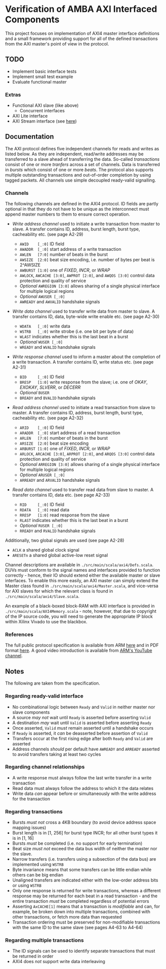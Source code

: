 # Verification of AMBA AXI Interfaced Components
This project focuses on implementation of AXI4 master interface definitions and a small framework providing support for all of the defined transactions from the AXI master's point of view in the protocol.

## TODO
- Implement basic interface tests
- Implement small test example
- Evaluate functional master

### Extras
- Functional AXI slave (like above)
  - Concurrent interfaces
- AXI Lite interface
- AXI Stream interface (see [here](https://developer.arm.com/documentation/ihi0051/latest/))

## Documentation
The AXI protocol defines five independent channels for reads and writes as listed below. As they are independent, read/write addresses may be transferred to a slave ahead of transferring the data. So-called _transactions_ consist of one or more _tranfers_ across a set of channels. Data is transferred in _bursts_ which consist of one or more _beats_. The protocol also supports multiple outstanding transactions and out-of-order completion by using tagged packets. All channels use simple decoupled ready-valid signalling.

### Channels
The following channels are defined in the AXI4 protocol. ID fields are partly optional in that they do not have to be unique as the interconnect must append master numbers to them to ensure correct operation.
- _Write address channel_ used to initiate a write transaction from master to slave. A transfer contains ID, address, burst length, burst type, cacheability etc. (see page A2-29)
  - `AWID    [_:0]` ID field
  - `AWADDR  [_:0]` start address of a write transaction
  - `AWLEN   [7:0]` number of beats in the burst
  - `AWSIZE  [2:0]` beat size encoding, i.e. number of bytes per beat is 2^AWSIZE
  - `AWBURST [1:0]` one of _FIXED_, _INCR_, or _WRAP_
  - `AWLOCK`, `AWCACHE [3:0]`, `AWPROT [2:0]`, and `AWQOS [3:0]` control data protection and quality of service
  - _Optional_ `AWREGION [3:0]` allows sharing of a single physical interface for multiple logical regions
  - _Optional_ `AWUSER [_:0]`
  - `AWREADY` and `AWVALID` handshake signals

- _Write data channel_ used to transfer write data from master to slave. A transfer contains ID, data, byte-wide write enable etc. (see page A2-30)
  - `WDATA   [_:0]` write data
  - `WSTRB   [_:0]` write strobe (i.e. one bit per byte of data)
  - `WLAST` indicates whether this is the last beat in a burst
  - _Optional_ `WUSER [_:0]`
  - `WREADY` and `WVALID` handshake signals

- _Write response channel_ used to inform a master about the completion of a write transaction. A transfer contains ID, write status etc. (see page A2-31)
  - `BID     [_:0]` ID field
  - `BRESP   [1:0]` write response from the slave; i.e. one of _OKAY_, _EXOKAY_, _SLVERR_, or _DECERR_
  - _Optional_ `BUSER`
  - `BREADY` and `BVALID` handshake signals

- _Read address channel_ used to initiate a read transaction from slave to master. A transfer contains ID, address, burst length, burst type, cacheability etc. (see page A2-32)
  - `ARID    [_:0]` ID field
  - `ARADDR  [_:0]` start address of a read transaction
  - `ARLEN   [7:0]` number of beats in the burst
  - `ARSIZE  [2:0]` beat size encoding
  - `ARBURST [1:0]` one of _FIXED_, _INCR_, or _WRAP_
  - `ARLOCK`, `ARCACHE [3:0]`, `ARPROT [2:0]`, and `ARQOS [3:0]` control data protection and quality of service
  - _Optional_ `ARREGION [3:0]` allows sharing of a single physical interface for multiple logical regions
  - _Optional_ `ARUSER [_:0]`
  - `ARREADY` and `ARVALID` handshake signals

- _Read data channel_ used to transfer read data from slave to master. A transfer contains ID, data etc. (see page A2-33)
  - `RID     [_:0]` ID field
  - `RDATA   [_:0]` read data
  - `RRESP   [1:0]` read response from the slave
  - `RLAST` indicates whether this is the last beat in a burst
  - _Optional_ `RUSER [_:0]`
  - `RREADY` and `RVALID` handshake signals

Additionally, two global signals are used (see page A2-28)
- `ACLK` a shared global clock signal
- `ARESETn` a shared global active-low reset signal

Channel descriptions are available in `./src/main/scala/axi4/Defs.scala`. DUVs must conform to the signal names and interfaces provided to function correctly - hence, their IO should extend either the available master or slave interfaces. To enable this more easily, an AXI master can simply extend the Master class found in `./src/main/scala/axi4/Master.scala`, and vice-versa for AXI slaves for which the relevant class is found in `./src/main/scala/axi4/Slave.scala`. 

An example of a black-boxed block-RAM with AXI interface is provided in `./src/main/scala/AXI4Memory.scala` - note, however, that due to copyright of the IP source code, you will need to generate the appropriate IP block within Xilinx Vivado to use the blackbox.

### References
The full public protocol specification is available from ARM [here](https://developer.arm.com/documentation/ihi0022/e/) and in PDF format [here](http://www.gstitt.ece.ufl.edu/courses/fall15/eel4720_5721/labs/refs/AXI4_specification.pdf). A good video introduction is available from [ARM's YouTube channel](https://www.youtube.com/watch?v=7Vl9JrGgNwk).

## Notes
The following are taken from the specification.

### Regarding ready-valid interface
- No combinational logic between `Ready` and `Valid` in neither master nor slave components
- A source _may not_ wait until `Ready` is asserted before asserting `Valid`
- A destination _may_ wait until `Valid` is asserted before asserting `Ready`
- Once asserted, `Valid` _must_ remain asserted until a handshake occurs
- If `Ready` is asserted, it _can_ be deasserted before assertion of `Valid`
- Transfers occur at the first rising edge after both `Ready` and `Valid` are asserted
- Address channels _should_ per default have `AWREADY` and `ARREADY` asserted to avoid transfers taking at least two cycles

### Regarding channel relationships
- A write response must always follow the last write transfer in a write transaction
- Read data must always follow the address to which it the data relates
- Write data _can_ appear before or simultaneously with the write address for the transaction

### Regarding transactions
- Bursts _must not_ cross a 4KB boundary (to avoid device address space mapping issues)
- Burst length is in \[1, 256\] for burst type INCR; for all other burst types it is in \[1, 16\]
- Bursts _must_ be completed (i.e. no support for early termination)
- Beat size _must not_ exceed the data bus width of neither the master nor the slave.
- Narrow transfers (i.e. transfers using a subsection of the data bus) are implemented using `WSTRB`
- Byte invariance means that some transfers can be little endian while others can be big endian
- Unaligned transfers are indicated either with the low-order address bits or using `WSTRB`
- Only one response is returned for write transactions, whereas a different response may be returned for each beat in a read transaction - and the entire transaction _must_ be completed regardless of potential errors
- Asserting `AxCACHE[1]` means that a transaction is _modifiable_ and can, for example, be broken down into multiple transactions, combined with other transactions, or fetch more data than requested
- Transaction ordering must be preserved for non-modifiable transactions with the same ID to the same slave (see pages A4-63 to A4-64)

### Regarding multiple transactions
- The ID signals can be used to identify separate transactions that must be returned in order
- AXI4 does _not_ support write data interleaving
